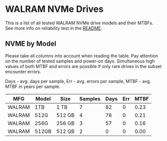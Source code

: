 WALRAM NVMe Drives
==================

This is a list of all tested WALRAM NVMe drive models and their MTBFs. See more
info on reliability test in the [README](https://github.com/linuxhw/SMART).

NVME by Model
------------

Please take all columns into account when reading the table. Pay attention on the
number of tested samples and power-on days. Simultaneous high values of both MTBF
and errors are possible if only rare drives in the subset encounter errors.

Days - avg. days per sample,
Err  - avg. errors per sample,
MTBF - avg. MTBF in years per sample.

| MFG       | Model              | Size   | Samples | Days  | Err   | MTBF |
|-----------|--------------------|--------|---------|-------|-------|------|
| WALRAM    | 1TB                | 1 TB   | 7       | 82    | 0     | 0.23   |
| WALRAM    | 512G               | 512 GB | 4       | 78    | 0     | 0.21   |
| WALRAM    | 256G               | 256 GB | 3       | 57    | 0     | 0.16   |
| WALRAM    | 512GB              | 512 GB | 2       | 0     | 0     | 0.00   |
